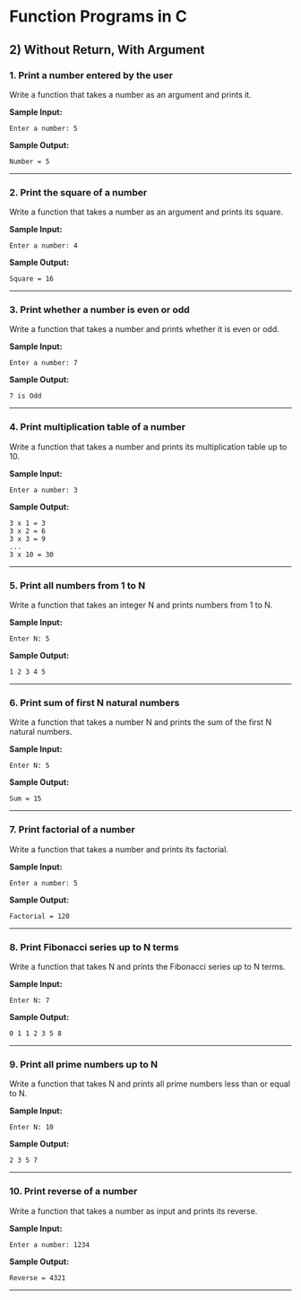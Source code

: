 
# Function Programs in C

## 2) Without Return, With Argument

### 1. Print a number entered by the user

Write a function that takes a number as an argument and prints it.

**Sample Input:**  
```
Enter a number: 5
```

**Sample Output:**  
```
Number = 5
```

------------------------------------------------------------------------

### 2. Print the square of a number

Write a function that takes a number as an argument and prints its square.

**Sample Input:**  
```
Enter a number: 4
```

**Sample Output:**  
```
Square = 16
```

------------------------------------------------------------------------

### 3. Print whether a number is even or odd

Write a function that takes a number and prints whether it is even or odd.

**Sample Input:**  
```
Enter a number: 7
```

**Sample Output:**  
```
7 is Odd
```

------------------------------------------------------------------------

### 4. Print multiplication table of a number

Write a function that takes a number and prints its multiplication table up to 10.

**Sample Input:**  
```
Enter a number: 3
```

**Sample Output:**  
```
3 x 1 = 3
3 x 2 = 6
3 x 3 = 9
...
3 x 10 = 30
```

------------------------------------------------------------------------

### 5. Print all numbers from 1 to N

Write a function that takes an integer N and prints numbers from 1 to N.

**Sample Input:**  
```
Enter N: 5
```

**Sample Output:**  
```
1 2 3 4 5
```

------------------------------------------------------------------------

### 6. Print sum of first N natural numbers

Write a function that takes a number N and prints the sum of the first N natural numbers.

**Sample Input:**  
```
Enter N: 5
```

**Sample Output:**  
```
Sum = 15
```

------------------------------------------------------------------------

### 7. Print factorial of a number

Write a function that takes a number and prints its factorial.

**Sample Input:**  
```
Enter a number: 5
```

**Sample Output:**  
```
Factorial = 120
```

------------------------------------------------------------------------

### 8. Print Fibonacci series up to N terms

Write a function that takes N and prints the Fibonacci series up to N terms.

**Sample Input:**  
```
Enter N: 7
```

**Sample Output:**  
```
0 1 1 2 3 5 8
```

------------------------------------------------------------------------

### 9. Print all prime numbers up to N

Write a function that takes N and prints all prime numbers less than or equal to N.

**Sample Input:**  
```
Enter N: 10
```

**Sample Output:**  
```
2 3 5 7
```

------------------------------------------------------------------------

### 10. Print reverse of a number

Write a function that takes a number as input and prints its reverse.

**Sample Input:**  
```
Enter a number: 1234
```

**Sample Output:**  
```
Reverse = 4321
```

------------------------------------------------------------------------
